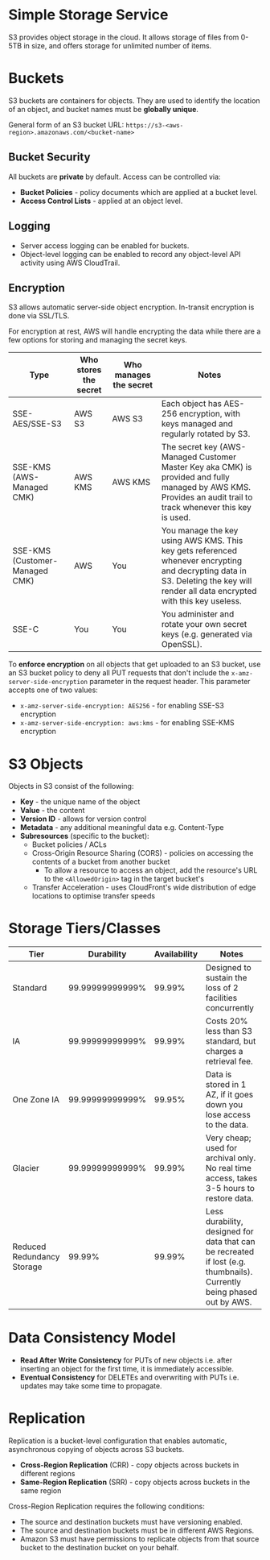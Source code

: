 # Simple Storage Service

S3 provides object storage in the cloud. It allows storage of files from 0-5TB in size, and offers storage for unlimited number of items. 

# Buckets
S3 buckets are containers for objects. They are used to identify the location of an object, and bucket names must be **globally unique**. 

General form of an S3 bucket URL: `https://s3-<aws-region>.amazonaws.com/<bucket-name>`

## Bucket Security
All buckets are **private** by default. Access can be controlled via:
* **Bucket Policies** - policy documents which are applied at a bucket level. 
* **Access Control Lists** - applied at an object level.

## Logging
* Server access logging can be enabled for buckets.
* Object-level logging can be enabled to record any object-level API activity using AWS CloudTrail.

## Encryption
S3 allows automatic server-side object encryption. In-transit encryption is done via SSL/TLS.

For encryption at rest, AWS will handle encrypting the data while there are a few options for storing and managing the secret keys.

| Type | Who stores the secret | Who manages the secret | Notes |
| --- | --- | --- | --- |
| SSE-AES/SSE-S3 | AWS S3 | AWS S3 | Each object has AES-256 encryption, with keys managed and regularly rotated by S3. |
| SSE-KMS (AWS-Managed CMK) | AWS KMS | AWS KMS | The secret key (AWS-Managed Customer Master Key aka CMK) is provided and fully managed by AWS KMS. Provides an audit trail to track whenever this key is used. |
| SSE-KMS (Customer-Managed CMK) | AWS | You | You manage the key using AWS KMS. This key gets referenced whenever encrypting and decrypting data in S3. Deleting the key will render all data encrypted with this key useless. |
| SSE-C | You | You | You administer and rotate your own secret keys (e.g. generated via OpenSSL). |

To **enforce encryption** on all objects that get uploaded to an S3 bucket, use an S3 bucket policy to deny all PUT requests that don't include the `x-amz-server-side-encryption` parameter in the request header. This parameter accepts one of two values:

* `x-amz-server-side-encryption: AES256` - for enabling SSE-S3 encryption
* `x-amz-server-side-encryption: aws:kms` - for enabling SSE-KMS encryption

# S3 Objects
Objects in S3 consist of the following:

* **Key** - the unique name of the object
* **Value** - the content
* **Version ID** - allows for version control
* **Metadata** - any additional meaningful data e.g. Content-Type
* **Subresources** (specific to the bucket):
  * Bucket policies / ACLs
  * Cross-Origin Resource Sharing (CORS) - policies on accessing the contents of a bucket from another bucket
    * To allow a resource to access an object, add the resource's URL to the `<AllowedOrigin>` tag in the target bucket's 
  * Transfer Acceleration - uses CloudFront's wide distribution of edge locations to optimise transfer speeds

# Storage Tiers/Classes

| Tier | Durability | Availability | Notes |
| --- | --- | --- | --- |
| Standard | 99.99999999999% | 99.99% | Designed to sustain the loss of 2 facilities concurrently |
| IA | 99.99999999999% | 99.99% | Costs 20% less than S3 standard, but charges a retrieval fee. |
| One Zone IA | 99.99999999999% | 99.95% | Data is stored in 1 AZ, if it goes down you lose access to the data. |
| Glacier | 99.99999999999% | 99.99% | Very cheap; used for archival only. No real time access, takes 3-5 hours to restore data. |
| Reduced Redundancy Storage | 99.99% | 99.99% | Less durability, designed for data that can be recreated if lost (e.g. thumbnails). Currently being phased out by AWS. |

# Data Consistency Model
* **Read After Write Consistency** for PUTs of new objects i.e. after inserting an object for the first time, it is immediately accessible.
* **Eventual Consistency** for DELETEs and overwriting with PUTs i.e. updates may take some time to propagate.

# Replication
Replication is a bucket-level configuration that enables automatic, asynchronous copying of objects across S3 buckets.

* **Cross-Region Replication** (CRR) - copy objects across buckets in different regions
* **Same-Region Replication** (SRR) - copy objects across buckets in the same region

Cross-Region Replication requires the following conditions:
* The source and destination buckets must have versioning enabled.
* The source and destination buckets must be in different AWS Regions.
* Amazon S3 must have permissions to replicate objects from that source bucket to the destination bucket on your behalf.
